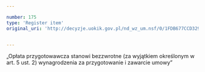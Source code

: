 ```yaml
---

number: 175
type: 'Register item'
original_uri: 'http://decyzje.uokik.gov.pl/nd_wz_um.nsf/0/1FDB677CCD3298D0C12572DD0032945B?OpenDocument'


---
```


„Opłata przygotowawcza stanowi bezzwrotne (za wyjątkiem określonym w art. 5 ust. 2) wynagrodzenia za przygotowanie i zawarcie umowy”
